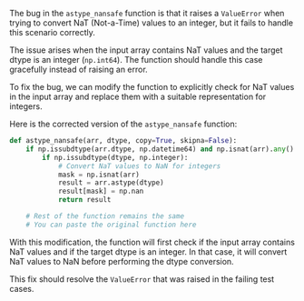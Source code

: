 The bug in the `astype_nansafe` function is that it raises a `ValueError` when trying to convert NaT (Not-a-Time) values to an integer, but it fails to handle this scenario correctly.

The issue arises when the input array contains NaT values and the target dtype is an integer (`np.int64`). The function should handle this case gracefully instead of raising an error.

To fix the bug, we can modify the function to explicitly check for NaT values in the input array and replace them with a suitable representation for integers.

Here is the corrected version of the `astype_nansafe` function:

```python
def astype_nansafe(arr, dtype, copy=True, skipna=False):
    if np.issubdtype(arr.dtype, np.datetime64) and np.isnat(arr).any():
        if np.issubdtype(dtype, np.integer):
            # Convert NaT values to NaN for integers
            mask = np.isnat(arr)
            result = arr.astype(dtype)
            result[mask] = np.nan
            return result

    # Rest of the function remains the same
    # You can paste the original function here

```

With this modification, the function will first check if the input array contains NaT values and if the target dtype is an integer. In that case, it will convert NaT values to NaN before performing the dtype conversion.

This fix should resolve the `ValueError` that was raised in the failing test cases.